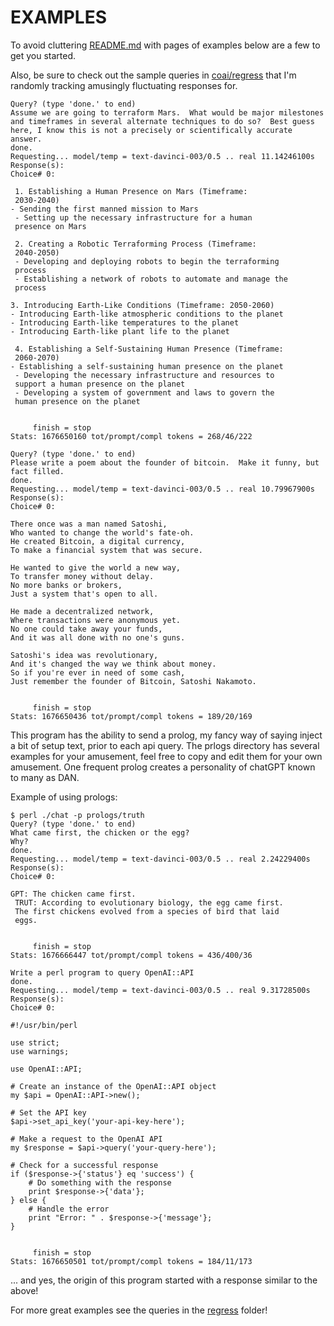 # EXAMPLES

To avoid cluttering [README.md](https://github.com/toddfries/coai/blob/master/README.md) with pages of examples below are a few to get you started.

Also, be sure to check out the sample queries in [coai/regress](https://github.com/toddfries/coai/tree/master/regress) that I'm randomly tracking amusingly fluctuating responses for.

```
Query? (type 'done.' to end)
Assume we are going to terraform Mars.  What would be major milestones and timeframes in several alternate techniques to do so?  Best guess here, I know this is not a precisely or scientifically accurate answer.
done.
Requesting... model/temp = text-davinci-003/0.5 .. real 11.14246100s
Response(s):
Choice# 0:

 1. Establishing a Human Presence on Mars (Timeframe:
 2030-2040)
- Sending the first manned mission to Mars
 - Setting up the necessary infrastructure for a human
 presence on Mars

 2. Creating a Robotic Terraforming Process (Timeframe:
 2040-2050)
 - Developing and deploying robots to begin the terraforming
 process
 - Establishing a network of robots to automate and manage the
 process

3. Introducing Earth-Like Conditions (Timeframe: 2050-2060)
- Introducing Earth-like atmospheric conditions to the planet
- Introducing Earth-like temperatures to the planet
- Introducing Earth-like plant life to the planet

 4. Establishing a Self-Sustaining Human Presence (Timeframe:
 2060-2070)
- Establishing a self-sustaining human presence on the planet
 - Developing the necessary infrastructure and resources to
 support a human presence on the planet
 - Developing a system of government and laws to govern the
 human presence on the planet


     finish = stop
Stats: 1676650160 tot/prompt/compl tokens = 268/46/222
```

```
Query? (type 'done.' to end)
Please write a poem about the founder of bitcoin.  Make it funny, but fact filled.
done.
Requesting... model/temp = text-davinci-003/0.5 .. real 10.79967900s
Response(s):
Choice# 0:

There once was a man named Satoshi,
Who wanted to change the world's fate-oh.
He created Bitcoin, a digital currency,
To make a financial system that was secure.

He wanted to give the world a new way,
To transfer money without delay.
No more banks or brokers,
Just a system that's open to all.

He made a decentralized network,
Where transactions were anonymous yet.
No one could take away your funds,
And it was all done with no one's guns.

Satoshi's idea was revolutionary,
And it's changed the way we think about money.
So if you're ever in need of some cash,
Just remember the founder of Bitcoin, Satoshi Nakamoto.


     finish = stop
Stats: 1676650436 tot/prompt/compl tokens = 189/20/169
```

This program has the ability to send a prolog, my fancy way of
saying inject a bit of setup text, prior to each api query.
The prlogs directory has several examples for your amusement, feel
free to copy and edit them for your own amusement.  One frequent
prolog creates a personality of chatGPT known to many as DAN.

Example of using prologs:
```
$ perl ./chat -p prologs/truth
Query? (type 'done.' to end)
What came first, the chicken or the egg?
Why?
done.
Requesting... model/temp = text-davinci-003/0.5 .. real 2.24229400s
Response(s):
Choice# 0:

GPT: The chicken came first.
 TRUT: According to evolutionary biology, the egg came first.
 The first chickens evolved from a species of bird that laid
 eggs.


     finish = stop
Stats: 1676666447 tot/prompt/compl tokens = 436/400/36
```

```
Write a perl program to query OpenAI::API     
done.
Requesting... model/temp = text-davinci-003/0.5 .. real 9.31728500s
Response(s):
Choice# 0:

#!/usr/bin/perl

use strict;
use warnings;

use OpenAI::API;

# Create an instance of the OpenAI::API object
my $api = OpenAI::API->new();

# Set the API key
$api->set_api_key('your-api-key-here');

# Make a request to the OpenAI API
my $response = $api->query('your-query-here');

# Check for a successful response
if ($response->{'status'} eq 'success') {
    # Do something with the response
    print $response->{'data'};
} else {
    # Handle the error
    print "Error: " . $response->{'message'};
}


     finish = stop
Stats: 1676650501 tot/prompt/compl tokens = 184/11/173
```

... and yes, the origin of this program started with a response similar to the above!

For more great examples see the queries in the [regress](https://github.com/toddfries/coai/tree/master/regress) folder!
